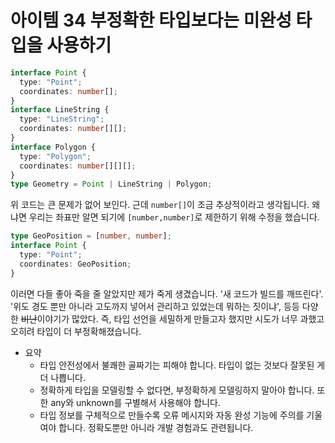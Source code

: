 # 아이템 34 부정확한 타입보다는 미완성 타입을 사용하기

```typescript
interface Point {
  type: "Point";
  coordinates: number[];
}
interface LineString {
  type: "LineString";
  coordinates: number[][];
}
interface Polygon {
  type: "Polygon";
  coordinates: number[][][];
}
type Geometry = Point | LineString | Polygon;
```

위 코드는 큰 문제가 없어 보인다. 근데 `number[]`이 조금 추상적이라고 생각됩니다. 왜냐면 우리는 좌표만 알면 되기에 `[number,number]`로 제한하기 위해 수정을 했습니다.

```typescript
type GeoPosition = [number, number];
interface Point {
  type: "Point";
  coordinates: GeoPosition;
}
```

이러면 다들 좋아 죽을 줄 알았지만 제가 죽게 생겼습니다. '새 코드가 빌드를 깨뜨린다'. '위도 경도 뿐만 아니라 고도까지 넣어서 관리하고 있었는데 뭐하는 짓이냐', 등등 다양한 ~~비난~~이야기가 많았다. 즉, 타입 선언을 세밀하게 만들고자 했지만 시도가 너무 과했고 오히려 타입이 더 부정확해졌습니다.

- 요약
  - 타입 안전성에서 불쾌한 골짜기는 피해야 합니다. 타입이 없는 것보다 잘못된 게 더 나쁩니다.
  - 정확하게 타입을 모델링할 수 없다면, 부정확하게 모델링하지 말아야 합니다. 또한 any와 unknown를 구별해서 사용해야 합니다.
  - 타입 정보를 구체적으로 만들수록 오류 메시지와 자동 완성 기능에 주의를 기울여야 합니다. 정확도뿐만 아니라 개발 경험과도 관련됩니다.
